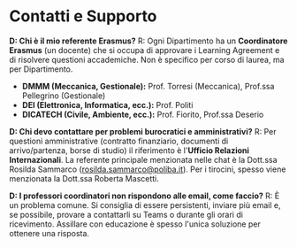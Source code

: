 # Contatti e Supporto

**D: Chi è il mio referente Erasmus?**
R: Ogni Dipartimento ha un **Coordinatore Erasmus** (un docente) che si occupa di approvare i Learning Agreement e di risolvere questioni accademiche. Non è specifico per corso di laurea, ma per Dipartimento.
- **DMMM (Meccanica, Gestionale):** Prof. Torresi (Meccanica), Prof.ssa Pellegrino (Gestionale)
- **DEI (Elettronica, Informatica, ecc.):** Prof. Politi
- **DICATECH (Civile, Ambiente, ecc.):** Prof. Fiorito, Prof.ssa Deserio

**D: Chi devo contattare per problemi burocratici e amministrativi?**
R: Per questioni amministrative (contratto finanziario, documenti di arrivo/partenza, borse di studio) il riferimento è l'**Ufficio Relazioni Internazionali**. La referente principale menzionata nelle chat è la Dott.ssa Rosilda Sammarco (<rosilda.sammarco@poliba.it>). Per i tirocini, spesso viene menzionata la Dott.ssa Roberta Mascetti.

**D: I professori coordinatori non rispondono alle email, come faccio?**
R: È un problema comune. Si consiglia di essere persistenti, inviare più email e, se possibile, provare a contattarli su Teams o durante gli orari di ricevimento. Assillare con educazione è spesso l'unica soluzione per ottenere una risposta.